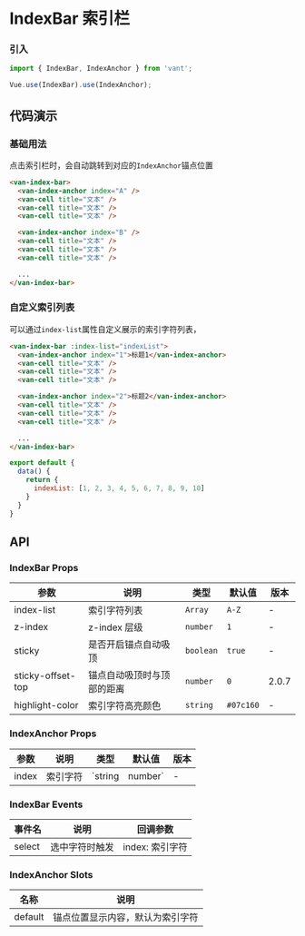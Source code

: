 # IndexBar 索引栏

### 引入

``` javascript
import { IndexBar, IndexAnchor } from 'vant';

Vue.use(IndexBar).use(IndexAnchor);
```

## 代码演示

### 基础用法

点击索引栏时，会自动跳转到对应的`IndexAnchor`锚点位置

```html
<van-index-bar>
  <van-index-anchor index="A" />
  <van-cell title="文本" />
  <van-cell title="文本" />
  <van-cell title="文本" />

  <van-index-anchor index="B" />
  <van-cell title="文本" />
  <van-cell title="文本" />
  <van-cell title="文本" />

  ...
</van-index-bar>
```

### 自定义索引列表

可以通过`index-list`属性自定义展示的索引字符列表，

```html
<van-index-bar :index-list="indexList">
  <van-index-anchor index="1">标题1</van-index-anchor>
  <van-cell title="文本" />
  <van-cell title="文本" />
  <van-cell title="文本" />

  <van-index-anchor index="2">标题2</van-index-anchor>
  <van-cell title="文本" />
  <van-cell title="文本" />
  <van-cell title="文本" />

  ...
</van-index-bar>
```

```js
export default {
  data() {
    return {
      indexList: [1, 2, 3, 4, 5, 6, 7, 8, 9, 10]
    }
  }
}
```

## API

### IndexBar Props

| 参数 | 说明 | 类型 | 默认值 | 版本 |
|------|------|------|------|------|
| index-list | 索引字符列表 | `Array` | `A-Z` | - |
| z-index | z-index 层级 | `number` | `1` | - |
| sticky | 是否开启锚点自动吸顶 | `boolean` | `true` | - |
| sticky-offset-top | 锚点自动吸顶时与顶部的距离 | `number` | `0` | 2.0.7 |
| highlight-color | 索引字符高亮颜色 | `string` | `#07c160` | - |

### IndexAnchor Props

| 参数 | 说明 | 类型 | 默认值 | 版本 |
|------|------|------|------|------|
| index | 索引字符 | `string | number` | - | - |

### IndexBar Events

| 事件名 | 说明 | 回调参数 |
|------|------|------|
| select | 选中字符时触发 | index: 索引字符 |

### IndexAnchor Slots

| 名称 | 说明 |
|------|------|
| default | 锚点位置显示内容，默认为索引字符 |
